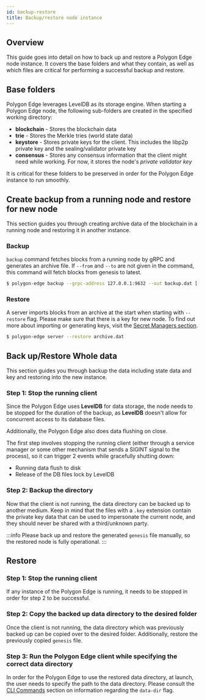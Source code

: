 ```yaml
---
id: backup-restore
title: Backup/restore node instance
---
```


## Overview

This guide goes into detail on how to back up and restore a Polygon Edge node instance.
It covers the base folders and what they contain, as well as which files are critical for performing a successful backup and restore.

## Base folders

Polygon Edge leverages LevelDB as its storage engine.
When starting a Polygon Edge node, the following sub-folders are created in the specified working directory:
* **blockchain** - Stores the blockchain data
* **trie** - Stores the Merkle tries (world state data)
* **keystore** - Stores private keys for the client. This includes the libp2p private key and the sealing/validator private key
* **consensus** - Stores any consensus information that the client might need while working. For now, it stores the node's *private validator key*

It is critical for these folders to be preserved in order for the Polygon Edge instance to run smoothly.

## Create backup from a running node and restore for new node

This section guides you through creating archive data of the blockchain in a running node and restoring it in another instance.

### Backup

`backup` command fetches blocks from a running node by gRPC and generates an archive file. If `--from` and `--to` are not given in the command, this command will fetch blocks from genesis to latest.

```bash
$ polygon-edge backup --grpc-address 127.0.0.1:9632 --out backup.dat [--from 0x0] [--to 0x100]
```

### Restore

A server imports blocks from an archive at the start when starting with `--restore` flag. Please make sure that there is a key for new node. To find out more about importing or generating keys, visit the [Secret Managers section](/docs/configuration/secret-managers/set-up-aws-ssm).

```bash
$ polygon-edge server --restore archive.dat
```

## Back up/Restore Whole data

This section guides you through backup the data including state data and key and restoring into the new instance.

### Step 1: Stop the running client

Since the Polygon Edge uses **LevelDB** for data storage, the node needs to be stopped for the duration of the backup, 
as **LevelDB** doesn't allow for concurrent access to its database files.

Additionally, the Polygon Edge also does data flushing on close.

The first step involves stopping the running client (either through a service manager or some other mechanism that sends a SIGINT signal to the process), 
so it can trigger 2 events while gracefully shutting down:
* Running data flush to disk
* Release of the DB files lock by LevelDB

### Step 2: Backup the directory

Now that the client is not running, the data directory can be backed up to another medium. 
Keep in mind that the files with a `.key` extension contain the private key data that can be used to impersonate the current node,
and they should never be shared with a third/unknown party.

:::info
Please back up and restore the generated `genesis` file manually, so the restored node is fully operational.
::: 

## Restore

### Step 1: Stop the running client

If any instance of the Polygon Edge is running, it needs to be stopped in order for step 2 to be successful.

### Step 2: Copy the backed up data directory to the desired folder

Once the client is not running, the data directory which was previously backed up can be copied over to the desired folder.
Additionally, restore the previously copied `genesis` file.

### Step 3: Run the Polygon Edge client while specifying the correct data directory 

In order for the Polygon Edge to use the restored data directory, at launch, the user needs to specify the path to the 
data directory. Please consult the [CLI Commands](/docs/get-started/cli-commands) section on information regarding the `data-dir` flag.
